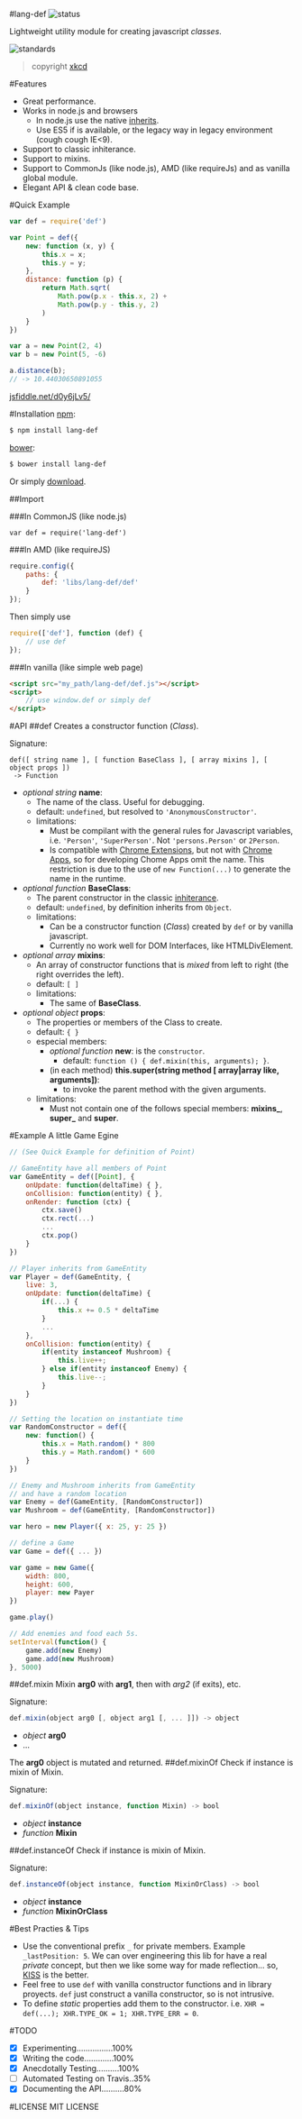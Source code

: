 
#lang-def
![status](https://travis-ci.org/sapienlab/lang-def.svg)

Lightweight utility module for creating javascript *classes*.

![standards](http://imgs.xkcd.com/comics/standards.png)
> copyright [xkcd](http://xkcd.com/927/)

#Features
- Great performance.
- Works in node.js and browsers
  - In node.js use the native [inherits](http://nodejs.org/docs/latest/api/util.html#util_util_inherits_constructor_superconstructor).
  - Use ES5 if is available, or the legacy way in legacy environment (cough cough IE<9).
- Support to classic inhiterance.
- Support to mixins.
- Support to CommonJs (like node.js), AMD (like requireJs) and as vanilla global module.
- Elegant API & clean code base.

#Quick Example
```javascript
var def = require('def')

var Point = def({
	new: function (x, y) {
		this.x = x;
		this.y = y;
	},
	distance: function (p) {
		return Math.sqrt(
			Math.pow(p.x - this.x, 2) +
			Math.pow(p.y - this.y, 2)
		)
	}
})

var a = new Point(2, 4)
var b = new Point(5, -6)

a.distance(b);
// -> 10.44030650891055
```
[jsfiddle.net/d0y6jLv5/](http://jsfiddle.net/d0y6jLv5/)

#Installation
[npm][]:
```sh
$ npm install lang-def
```
[bower][]:
```sh
$ bower install lang-def
```

Or simply [download](https://github.com/sapienlab/lang-def/archive/master.zip).

##Import

###In CommonJS (like node.js)
```node
var def = require('lang-def')
```
###In AMD (like requireJS)
```javascript
require.config({
    paths: {
        def: 'libs/lang-def/def'
    }
});
```
Then simply use
```javascript
require(['def'], function (def) {
	// use def
});
```
###In vanilla (like simple web page)
```html
<script src="my_path/lang-def/def.js"></script>
<script>
	// use window.def or simply def
</script>
```
#API
##def
Creates a constructor function (*Class*).

Signature:
```node
def([ string name ], [ function BaseClass ], [ array mixins ], [ object props ])
 -> Function
```
- *optional string* **name**:
	- The name of the class. Useful for debugging.
	- default: `undefined`, but resolved to `'AnonymousConstructor'`.
	- limitations:
		- Must be compilant with the general rules for Javascript variables,
		i.e. `'Person'`, `'SuperPerson'`. Not `'persons.Person'` or `2Person`.
		- Is compatible with [Chrome Extensions](https://developer.chrome.com/extensions/contentSecurityPolicy#relaxing-eval),
		but not with [Chrome Apps](https://developer.chrome.com/apps/contentSecurityPolicy#what), so for developing Chome Apps omit the name. This restriction is due to the use of `new Function(...)` to generate the name
		in the runtime.
- *optional function* **BaseClass**:
	- The parent constructor in the classic [inhiterance](https://developer.mozilla.org/en-US/docs/Web/JavaScript/Guide/Inheritance_and_the_prototype_chain).
	- default: `undefined`, by definition inherits from `Object`.
	- limitations:
		- Can be a constructor function (*Class*) created by `def` or by vanilla javascript.
		- Currently no work well for DOM Interfaces, like HTMLDivElement.
- *optional array* **mixins**:
	- An array of constructor functions that is *mixed* from left to right (the right overrides the left).
	- default: `[ ]`
	- limitations:
		- The same of **BaseClass**.
- *optional object* **props**:
	- The properties or members of the Class to create.
	- default: `{ }`
	- especial members:
		- *optional function* **new**: is the `constructor`.
			- default: `function () { def.mixin(this, arguments); }`.
		- (in each method) **this.super(string method [ array|array like, arguments])**:
			- to invoke the parent method with the given arguments.
	- limitations:
		- Must not contain one of the follows special members: **mixins_**, **super_** and **super**.

#Example
A little Game Egine
```javascript
// (See Quick Example for definition of Point)

// GameEntity have all members of Point
var GameEntity = def([Point], {
	onUpdate: function(deltaTime) { },
	onCollision: function(entity) { },
	onRender: function (ctx) {
		ctx.save()
		ctx.rect(...)
		...
		ctx.pop()
	}
})

// Player inherits from GameEntity
var Player = def(GameEntity, {
	live: 3,
	onUpdate: function(deltaTime) {
		if(...) {
			this.x += 0.5 * deltaTime
		}
		...
	},
	onCollision: function(entity) {
		if(entity instanceof Mushroom) {
			this.live++;
		} else if(entity instanceof Enemy) {
			this.live--;
		}
	}
})

// Setting the location on instantiate time
var RandomConstructor = def({
	new: function() {
		this.x = Math.random() * 800
		this.y = Math.random() * 600
	}
})

// Enemy and Mushroom inherits from GameEntity
// and have a random location
var Enemy = def(GameEntity, [RandomConstructor])
var Mushroom = def(GameEntity, [RandomConstructor])

var hero = new Player({ x: 25, y: 25 })

// define a Game
var Game = def({ ... })

var game = new Game({
	width: 800,
	height: 600,
	player: new Payer
})

game.play()

// Add enemies and food each 5s.
setInterval(function() {
	game.add(new Enemy)
	game.add(new Mushroom)
}, 5000)

```
##def.mixin
Mixin **arg0** with **arg1**, then with *arg2* (if exits), etc.

Signature:
```javascript
def.mixin(object arg0 [, object arg1 [, ... ]]) -> object
```
- *object* **arg0**
- ...

The **arg0** object is mutated and returned.
##def.mixinOf
Check if instance is mixin of Mixin.

Signature:
```javascript
def.mixinOf(object instance, function Mixin) -> bool
```
- *object* **instance**
- *function* **Mixin**

##def.instanceOf
Check if instance is mixin of Mixin.

Signature:
```javascript
def.instanceOf(object instance, function MixinOrClass) -> bool
```
- *object* **instance**
- *function* **MixinOrClass**

#Best  Practies & Tips
- Use the conventional prefix `_` for private members. Example `_lastPosition: 5`.
	We can over engineering this lib for have a real *private* concept, but
	then we like some way for made reflection... so, [KISS](http://en.wikipedia.org/wiki/KISS_principle) is the better.
- Feel free to use `def` with vanilla constructor functions and in library proyects. `def` just construct a vanilla constructor, so is not intrusive.
- To define *static* properties add them to the constructor. i.e. `XHR = def(...); XHR.TYPE_OK = 1; XHR.TYPE_ERR = 0`.

#TODO
- [x] Experimenting................100%
- [x] Writing the code.............100%
- [x] Anecdotally Testing..........100%
- [ ] Automated Testing on Travis..35%
- [x] Documenting the API..........80%

#LICENSE
MIT LICENSE

[npm]: http://npmjs.org/
[bower]: http://bower.io/